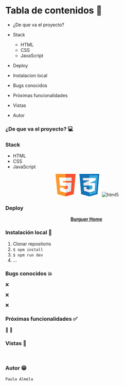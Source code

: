 

# Tabla de contenidos :pencil:

- ¿De que va el proyecto?
- Stack
    - HTML
    - CSS
    - JavaScript

- Deploy
- Instalacion local
- Bugs conocidos
- Próximas funcionalidades
- Vistas
- Autor

### ¿De que va el proyecto? :computer:
 

### Stack 
- HTML
- CSS
- JavaScript

<p align="center">
<img src="/img/html5.png" alt="html5" width="70" height = "70">
<img src="/img/css.png" alt="html5" width="70" height = "70">
<img src="/img/bootstrap.png" alt="html5" width="70" height = "70">

</p>

### Deploy
 <div align="center">
    <a href="https:"><strong>Burguer Home</strong></a>
</div>

### Instalación local :wrench:
1. Clonar repositorio
2. ` $ npm install `
3. ``` $ npm run dev ```
4. ...

### Bugs conocidos :collision:

:x: 

:x: 

:x: 


### Próximas funcionalidades :white_check_mark:
 :rocket: 
 :rocket: 

### Vistas :eyes:
 <img src="">

### Autor :grin:

    Paula Almela
